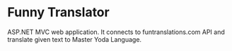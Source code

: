 # Funny Translator

ASP.NET MVC web application. It connects to funtranslations.com API and translate given text to Master Yoda Language.
